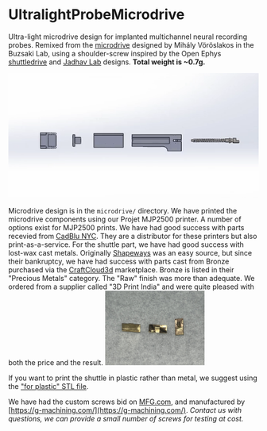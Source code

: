 # UltralightProbeMicrodrive
Ultra-light microdrive design for implanted multichannel neural recording probes. 
Remixed from the [microdrive](https://github.com/buzsakilab/3d_print_designs/tree/master/Microdrives/Metal_recoverable) 
designed by Mihály Vöröslakos in the Buzsaki Lab, using a shoulder-screw inspired by the Open Ephys 
[shuttledrive](https://github.com/open-ephys/shuttle-drive) and
[Jadhav Lab](https://gitlab.com/JMOlson/TetDrive-Jadhav-Metal) designs. **Total weight is ~0.7g.**

![Microdrive Assembly](https://github.com/ckemere/UltralightProbeMicrodrive/blob/main/microdrive/assembly.gif?raw=true)

Microdrive design is in the `microdrive/` directory. We have printed the microdrive
components using our Projet MJP2500 printer. A number of options exist for MJP2500 prints.
We have had good success with parts recevied from [CadBlu NYC](https://www.cadblu.com/). They
are a distributor for these printers but also print-as-a-service. 
For the shuttle part, we have had good success with lost-wax cast metals. Originally
[Shapeways](https://www.shapeways.com/fragments/product?spin=3TFFV6T2Q) was an easy source,
but since their bankruptcy, we have had success with parts cast from Bronze purchased
via the [CraftCloud3d](https://craftcloud3d.com) marketplace. Bronze is listed in their
"Precious Metals" category. The "Raw" finish was more than adequate. We ordered from a supplier
called "3D Print India" and were quite pleased with both the price and the result. 
<img src="https://github.com/ckemere/UltralightProbeMicrodrive/blob/main/microdrive/components/bronze_shuttle.jpg?raw=true" width=200>

If you want to print the shuttle in plastic rather than metal, we suggest using the 
["for plastic" STL file](https://github.com/ckemere/UltralightProbeMicrodrive/blob/main/microdrive/components/shuttle-split-for-plastic-print.STL).

We have had the custom screws bid on [MFG.com](https://MFG.com), and manufactured 
by [https://g-machining.com/](https://g-machining.com/).
_Contact us with questions, we can provide a small number of screws for testing at cost._
